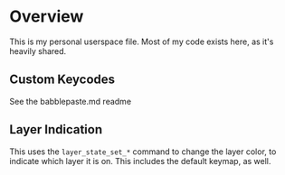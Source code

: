 # Overview

This is my personal userspace file.  Most of my code exists here, as it's heavily shared.

## Custom Keycodes
See the babblepaste.md readme 

## Layer Indication

This uses the `layer_state_set_*` command to change the layer color, to indicate which layer it is on.  This includes the default keymap, as well.